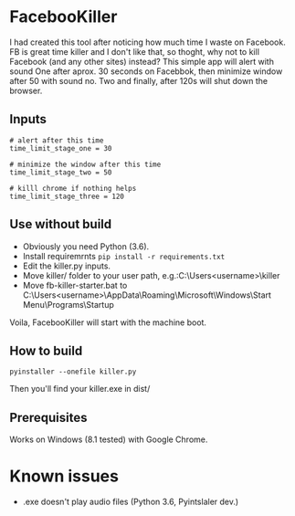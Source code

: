 # FacebooKiller

I had created this tool after noticing how much time I waste on Facebook. FB is great time killer and I don't like that, so thoght, why not to kill Facebook (and any other sites) instead? This simple app will alert with sound One after aprox. 30 seconds on Facebbok, then minimize window after 50 with sound no. Two and finally, after 120s will shut down the browser.

## Inputs

```text
# alert after this time
time_limit_stage_one = 30

# minimize the window after this time
time_limit_stage_two = 50

# killl chrome if nothing helps
time_limit_stage_three = 120
```

## Use without build

* Obviously you need Python (3.6).
* Install requiremrnts ```pip install -r requirements.txt```
* Edit the killer.py inputs.
* Move killer/ folder to your user path, e.g.:C:\Users\<username>\killer
* Move fb-killer-starter.bat to C:\Users\<username>\AppData\Roaming\Microsoft\Windows\Start Menu\Programs\Startup

Voila, FacebooKiller will start with the machine boot.

## How to build

```text
pyinstaller --onefile killer.py
```

Then you'll find your killer.exe in dist/

## Prerequisites

Works on Windows (8.1 tested) with Google Chrome.

# Known issues

* .exe doesn't play audio files (Python 3.6, Pyintslaler dev.)
